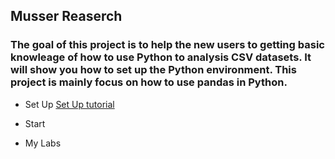 ## Musser Reaserch

### The goal of this project is to help the new users to getting basic knowleage of how to use Python to analysis CSV datasets. It will show you how to set up the Python environment. This project is mainly focus on how to use pandas in Python. 

* Set Up
[Set Up tutorial](Set_up.md)

* Start

* My Labs






